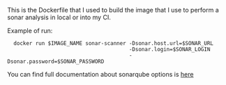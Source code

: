 This is the Dockerfile that I used to build the image that I use to perform a sonar analysis in local or into my CI.

Example of run:
```
  docker run $IMAGE_NAME sonar-scanner -Dsonar.host.url=$SONAR_URL
                                       -Dsonar.login=$SONAR_LOGIN
                                       -Dsonar.password=$SONAR_PASSWORD
```


You can find full documentation about sonarqube options is [here](https://docs.sonarqube.org/latest/)
